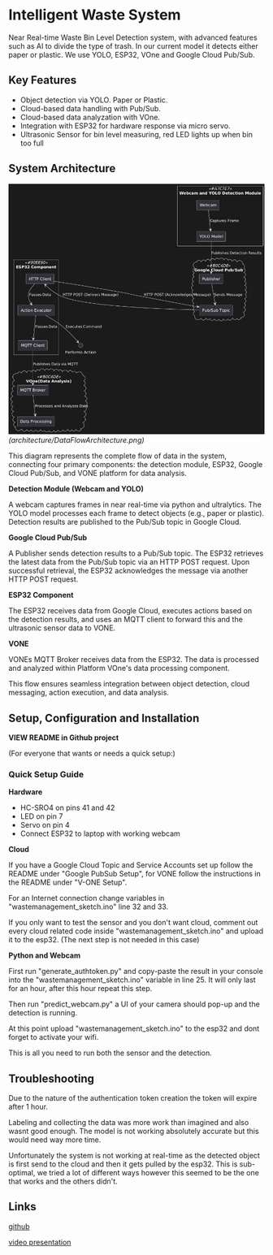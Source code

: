 # Intelligent Waste System
 
Near Real-time Waste Bin Level Detection system, with advanced features such as AI to divide the type of trash. In our current model it detects either paper or plastic.
We use YOLO, ESP32, VOne and Google Cloud Pub/Sub.

## Key Features
- Object detection via YOLO. Paper or Plastic.
- Cloud-based data handling with Pub/Sub.
- Cloud-based data analyzation with VOne.
- Integration with ESP32 for hardware response via micro servo.
- Ultrasonic Sensor for bin level measuring, red LED lights up when bin too full

## System Architecture
![Alt text](./architecture/DataFlowArchitecture.png "Flow Diagramm")
*(architecture/DataFlowArchitecture.png)*

This diagram represents the complete flow of data in the system, connecting four primary components: the detection module, ESP32, Google Cloud Pub/Sub, and VONE platform for data analysis.

**Detection Module (Webcam and YOLO)**

A webcam captures frames in near real-time via python and ultralytics. The YOLO model processes each frame to detect objects (e.g., paper or plastic). Detection results are published to the Pub/Sub topic in Google Cloud.

**Google Cloud Pub/Sub**

A Publisher sends detection results to a Pub/Sub topic. The ESP32 retrieves the latest data from the Pub/Sub topic via an HTTP POST request. Upon successful retrieval, the ESP32 acknowledges the message via another HTTP POST request.

**ESP32 Component**

The ESP32 receives data from Google Cloud, executes actions based on the detection results, and uses an MQTT client to forward this and the ultrasonic sensor data to VONE.

**VONE**

VONEs MQTT Broker receives data from the ESP32. The data is processed and analyzed within Platform VOne's data processing component. 

This flow ensures seamless integration between object detection, cloud messaging, action execution, and data analysis.

## Setup, Configuration and Installation

**VIEW README in Github project**

(For everyone that wants or needs a quick setup:)
### Quick Setup Guide

**Hardware**

- HC-SRO4 on pins 41 and 42
- LED on pin 7
- Servo on pin 4
- Connect ESP32 to laptop with working webcam

**Cloud**

If you have a Google Cloud Topic and Service Accounts set up follow the README under "Google PubSub Setup", for VONE follow the instructions in the README under "V-ONE Setup".

For an Internet connection change variables in "wastemanagement_sketch.ino" line 32 and 33.

If you only want to test the sensor and you don't want cloud, comment out every cloud related code inside "wastemanagement_sketch.ino" and upload it to the esp32. (The next step is not needed in this case)

**Python and Webcam**

First run "generate_authtoken.py" and copy-paste the result in your console into the "wastemanagement_sketch.ino" variable in line 25. It will only last for an hour, after this hour repeat this step.

Then run "predict_webcam.py" a UI of your camera should pop-up and the detection is running.

At this point upload "wastemanagement_sketch.ino" to the esp32 and dont forget to activate your wifi.

This is all you need to run both the sensor and the detection.

## Troubleshooting
Due to the nature of the authentication token creation the token will expire after 1 hour.

Labeling and collecting the data was more work than imagined and also wasnt good enough. The model is not working absolutely accurate but this would need way more time.

Unfortunately the system is not working at real-time as the detected object is first send to the cloud and then it gets pulled by the esp32. This is sub-optimal, we tried a lot of different ways however this seemed to be the one that works and the others didn't.

## Links

[github]()

[video presentation]()